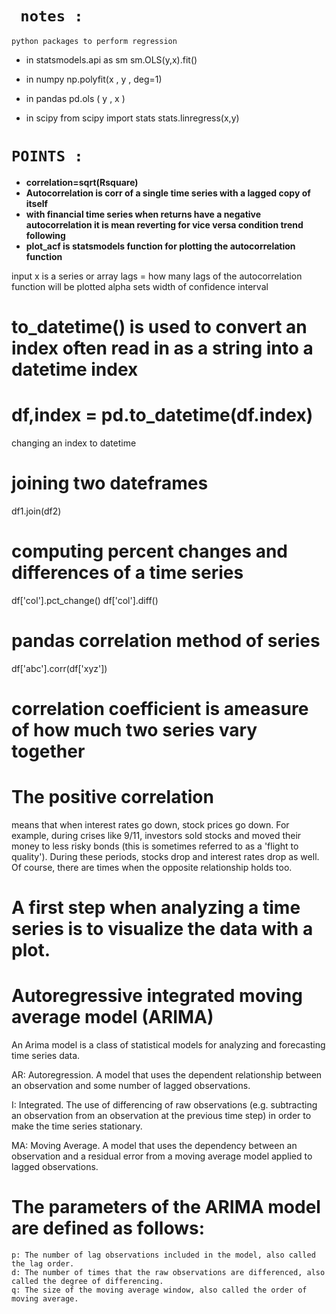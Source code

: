 # ` notes :`
`python packages to perform regression` 

- in statsmodels.api as sm
  sm.OLS(y,x).fit()

- in numpy 
  np.polyfit(x , y ,   deg=1)

- in pandas 
  pd.ols ( y ,  x )

- in scipy
  from scipy import stats 
  stats.linregress(x,y)


# `POINTS :`
- **correlation=sqrt(Rsquare)**
- **Autocorrelation is corr of a single time series with a lagged copy of itself**
- **with financial time series when returns have a negative autocorrelation it is mean reverting for vice versa condition trend following**
- **plot_acf is statsmodels function for plotting the autocorrelation function**

input x is a series or array
lags = how many lags of the autocorrelation function will be plotted
alpha sets width of confidence interval 

# to_datetime() is used to convert an index often read in as a string into a datetime index
# df,index = pd.to_datetime(df.index)
changing an index to datetime

# joining two dateframes
df1.join(df2)
# computing percent changes and differences of a time series
df['col'].pct_change()
df['col'].diff()
# pandas correlation method of series
df['abc'].corr(df['xyz'])
# correlation coefficient is ameasure of how much two series vary together
# The positive correlation
means that when interest rates go down, stock prices go down. For example, during crises like 9/11, investors sold stocks and moved their money to less risky bonds (this is sometimes referred to as a 'flight to quality'). During these periods, stocks drop and interest rates drop as well. Of course, there are times when the opposite relationship holds too.

# A first step when analyzing a time series is to visualize the data with a plot. 

# Autoregressive integrated moving average model (ARIMA)
An Arima model is a class of statistical models for analyzing and forecasting time series data.

AR: Autoregression. A model that uses the dependent relationship between an observation and some number of lagged observations.

I: Integrated. The use of differencing of raw observations (e.g. subtracting an observation from an observation at the previous time step) in order to make the time series stationary.

MA: Moving Average. A model that uses the dependency between an observation and a residual error from a moving average model applied to lagged observations.

# The parameters of the ARIMA model are defined as follows:
    p: The number of lag observations included in the model, also called the lag order.
    d: The number of times that the raw observations are differenced, also called the degree of differencing.
    q: The size of the moving average window, also called the order of moving average.
